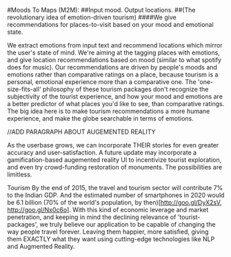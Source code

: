 #Moods To Maps (M2M): 
##Input mood. Output locations. 
##(The revolutionary idea of emotion-driven tourism) 
####We give recommendations for places-to-visit based on your mood and emotional state. 

We extract emotions from input text and recommend locations which mirror the user's state of mind. We're aiming at the tagging places with emotions, and give location recommendations based on mood (similar to what spotify does for music). Our recommendations are driven by people's moods and emotions rather than comparative ratings on a place, because tourism is a personal, emotional experience more than a comparative one. The 'one-size-fits-all' philosophy of these tourism packages don't recognize the subjectivity of the tourist experience, and how your mood and emotions are a better predictor of what places you'd like to see, than comparative ratings. The big idea here is to make tourism recommendations a more humane experience, and make the globe searchable in terms of emotions. 

//ADD PARAGRAPH ABOUT AUGEMENTED REALITY

As the userbase grows, we can incorporate THEIR stories for even greater accuracy and user-satisfaction. A future update may incorporate a gamification-based augemented reality UI to incentivize tourist exploration, and even try crowd-funding restoration of monuments. The possibilities are limitless.
 
Tourism By the end of 2015, the travel and tourism sector will contribute 7% to the Indian GDP. And the estimated number of smartphones in 2020 would be 6.1 billion (70% of the world's population, by then)[http://goo.gl/DyX2sV, http://goo.gl/Nx0c6o]. With this kind of economic leverage and market penetration, and keeping in mind the declining relevance of 'tourist-packages', we truly believe our application to be capable of changing the way people travel forever. Leaving them happier, more satisfied, giving them EXACTLY what they want using cutting-edge technologies like NLP and Augmented Reality.

